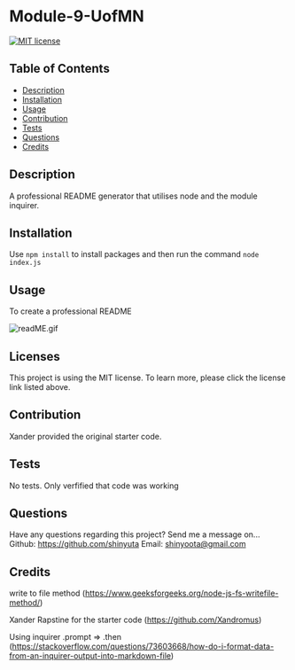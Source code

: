 
  # Module-9-UofMN
  [![MIT license](https://img.shields.io/badge/License-MIT-blue.svg)](https://mit-license.org/)

  ## Table of Contents
  - [Description](#description) 
  - [Installation](#Installation) 
  - [Usage](#usage) 
  - [Contribution](#contribution) 
  - [Tests](#tests) 
  - [Questions](#questions) 
  - [Credits](#credits) 

  ## Description 
  A professional README generator that utilises node and the module inquirer.

  ## Installation 
  Use `npm install` to install packages and then run the command `node index.js`

  ## Usage
  To create a professional README

  ![readME.gif](./readME.gif)

  ## Licenses 
  
  This project is using the MIT license. To learn more, please click the license link listed above.

  ## Contribution 
  Xander provided the original starter code.

  ## Tests 
  No tests. Only verfified that code was working

  ## Questions 
  Have any questions regarding this project? 
  Send me a message on... 
  Github: https://github.com/shinyuta 
  Email: shinyoota@gmail.com 

  ## Credits 
  write to file method (https://www.geeksforgeeks.org/node-js-fs-writefile-method/)

  Xander Rapstine for the starter code (https://github.com/Xandromus)

  Using inquirer .prompt => .then (https://stackoverflow.com/questions/73603668/how-do-i-format-data-from-an-inquirer-output-into-markdown-file)



